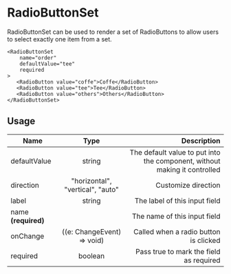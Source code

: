 <!-- 
This is an auto-generated markdown. 
You can change it in "src/molecules/RadioButtonSet.tsx" and run build:docs to update this file.
-->
# RadioButtonSet
RadioButtonSet can be used to render a set of RadioButtons to allow users to select exactly one item from a set.

```example
<RadioButtonSet
    name="order"
    defaultValue="tee"
    required
>
   <RadioButton value="coffe">Coffe</RadioButton>
   <RadioButton value="tee">Tee</RadioButton>
   <RadioButton value="others">Others</RadioButton>
</RadioButtonSet>
```
## Usage
| Name        | Type           | Description  |
| ----------- |:--------------:| ------------:|
|defaultValue|string|The default value to put into the component, without making it controlled
|direction|"horizontal", "vertical", "auto"|Customize direction
|label|string|The label of this input field
|name **(required)**||The name of this input field
|onChange|((e: ChangeEvent<Element>) => void)|Called when a radio button is clicked
|required|boolean|Pass true to mark the field as required
